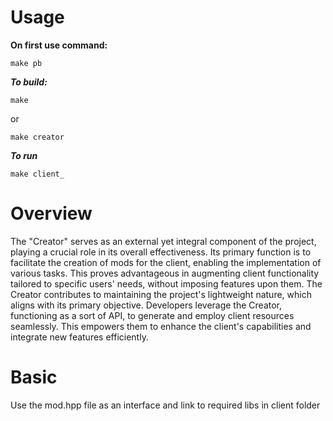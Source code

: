 # Usage
**On first use command:**
```
make pb
```

***To build:***
```
make
```
or
```
make creator
```

***To run***
```
make client_
```

# Overview
The "Creator" serves as an external yet integral component of the project, playing a crucial role in its overall effectiveness. Its primary function is to facilitate the creation of mods for the client, enabling the implementation of various tasks. This proves advantageous in augmenting client functionality tailored to specific users' needs, without imposing features upon them. The Creator contributes to maintaining the project's lightweight nature, which aligns with its primary objective. Developers leverage the Creator, functioning as a sort of API, to generate and employ client resources seamlessly. This empowers them to enhance the client's capabilities and integrate new features efficiently.

# Basic
Use the mod.hpp file as an interface and link to required libs in client folder